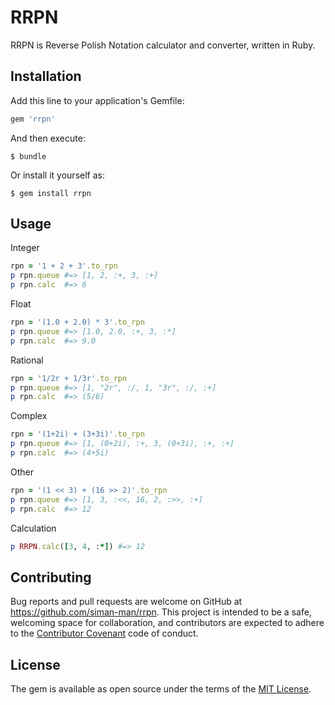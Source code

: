 # RRPN

RRPN is Reverse Polish Notation calculator and converter, written in Ruby.

## Installation

Add this line to your application's Gemfile:

```ruby
gem 'rrpn'
```

And then execute:

    $ bundle

Or install it yourself as:

    $ gem install rrpn

## Usage

Integer

```ruby
rpn = '1 + 2 + 3'.to_rpn
p rpn.queue #=> [1, 2, :+, 3, :+]
p rpn.calc  #=> 6
```

Float

```ruby
rpn = '(1.0 + 2.0) * 3'.to_rpn
p rpn.queue #=> [1.0, 2.0, :+, 3, :*]
p rpn.calc  #=> 9.0
```

Rational

```ruby
rpn = '1/2r + 1/3r'.to_rpn
p rpn.queue #=> [1, "2r", :/, 1, "3r", :/, :+]
p rpn.calc  #=> (5/6)
```

Complex

```ruby
rpn = '(1+2i) + (3+3i)'.to_rpn
p rpn.queue #=> [1, (0+2i), :+, 3, (0+3i), :+, :+]
p rpn.calc  #=> (4+5i)
```

Other

```ruby
rpn = '(1 << 3) + (16 >> 2)'.to_rpn
p rpn.queue #=> [1, 3, :<<, 16, 2, :>>, :+]
p rpn.calc  #=> 12
```

Calculation

```ruby
p RRPN.calc([3, 4, :*]) #=> 12
```

## Contributing

Bug reports and pull requests are welcome on GitHub at https://github.com/siman-man/rrpn. This project is intended to be a safe, welcoming space for collaboration, and contributors are expected to adhere to the [Contributor Covenant](http://contributor-covenant.org) code of conduct.


## License

The gem is available as open source under the terms of the [MIT License](http://opensource.org/licenses/MIT).

